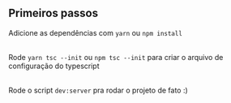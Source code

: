 ## Primeiros passos

Adicione as dependências com `yarn` ou `npm install` </br></br>

Rode `yarn tsc --init` ou `npm tsc --init` para criar o arquivo de configuração do typescript<br></br>

Rode o script `dev:server` pra rodar o projeto de fato :) 


